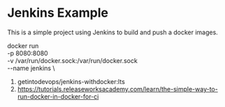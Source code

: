 # Jenkins Example

This is a simple project using Jenkins to build and push a docker images.

docker run \
  -p 8080:8080 \
  -v /var/run/docker.sock:/var/run/docker.sock \
  --name jenkins \

1. getintodevops/jenkins-withdocker:lts
2. https://tutorials.releaseworksacademy.com/learn/the-simple-way-to-run-docker-in-docker-for-ci

